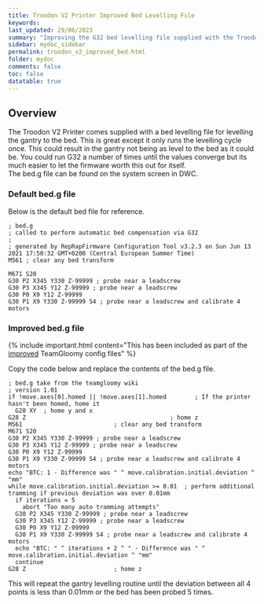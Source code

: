 ```yaml
---
title: Troodon V2 Printer Improved Bed Levelling File
keywords: 
last_updated: 29/06/2023
summary: "Improving the G32 bed levelling file supplied with the Troodon V2 Printer"
sidebar: mydoc_sidebar
permalink: troodon_v2_improved_bed.html
folder: mydoc
comments: false
toc: false
datatable: true
---
```


## Overview

The Troodon V2 Printer comes supplied with a bed levelling file for levelling the gantry to the bed. This is great except it only runs the levelling cycle once. This could result in the gantry not being as level to the bed as it could be. You could run G32 a number of times until the values converge but its much easier to let the firmware worth this out for itself.  
The bed.g file can be found on the system screen in DWC.  

### Default bed.g file

Below is the default bed file for reference.  

```text
; bed.g
; called to perform automatic bed compensation via G32
;
; generated by RepRapFirmware Configuration Tool v3.2.3 on Sun Jun 13 2021 17:50:32 GMT+0200 (Central European Summer Time)
M561 ; clear any bed transform

M671 S20
G30 P2 X345 Y330 Z-99999 ; probe near a leadscrew
G30 P3 X345 Y12 Z-99999 ; probe near a leadscrew
G30 P0 X9 Y12 Z-99999
G30 P1 X9 Y330 Z-99999 S4 ; probe near a leadscrew and calibrate 4 motors
```

### Improved bed.g file

{% include important.html content="This has been included as part of the [improved](https://github.com/TeamGloomy/Troodon-V2) TeamGloomy config files" %}

Copy the code below and replace the contents of the bed.g file.  

```text
; bed.g take from the teamgloomy wiki
; version 1.01
if !move.axes[0].homed || !move.axes[1].homed        ; If the printer hasn't been homed, home it
  G28 XY  ; home y and x
G28 Z                                         ; home z
M561                          ; clear any bed transform
M671 S20
G30 P2 X345 Y330 Z-99999 ; probe near a leadscrew
G30 P3 X345 Y12 Z-99999 ; probe near a leadscrew
G30 P0 X9 Y12 Z-99999
G30 P1 X9 Y330 Z-99999 S4 ; probe near a leadscrew and calibrate 4 motors
echo "BTC: 1 - Difference was " ^ move.calibration.initial.deviation ^ "mm"
while move.calibration.initial.deviation >= 0.01  ; perform additional tramming if previous deviation was over 0.01mm
  if iterations = 5
    abort "Too many auto tramming attempts"
  G30 P2 X345 Y330 Z-99999 ; probe near a leadscrew
  G30 P3 X345 Y12 Z-99999 ; probe near a leadscrew
  G30 P0 X9 Y12 Z-99999
  G30 P1 X9 Y330 Z-99999 S4 ; probe near a leadscrew and calibrate 4 motors
  echo "BTC: " ^ iterations + 2 ^ " - Difference was " ^ move.calibration.initial.deviation ^ "mm"
  continue
G28 Z                         ; home z
```

This will repeat the gantry levelling routine until the deviation between all 4 points is less than 0.01mm or the bed has been probed 5 times.
